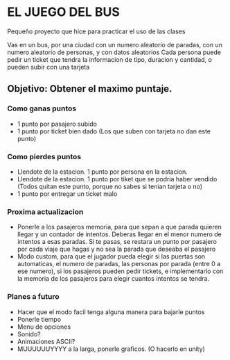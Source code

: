 # EL JUEGO DEL BUS
Pequeño proyecto que hice para practicar el uso de las clases

Vas en un bus, por una ciudad con un numero aleatorio de paradas, con un numero aleatorio de personas, y con datos aleatorios
Cada persona puede pedir un ticket que tendra la informacion de tipo, duracion y cantidad, o pueden subir con una tarjeta

## Objetivo: Obtener el maximo puntaje.
### Como ganas puntos
- 1 punto por pasajero subido
- 1 punto por ticket bien dado (Los que suben con tarjeta no dan este punto)

### Como pierdes puntos
- Llendote de la estacion. 1 punto por persona en la estacion.
- Llendote de la estacion. 1 punto por tiket que se podria haber vendido (Todos quitan este punto, porque no sabes si tenian tarjeta o no)
- 1 punto por entregar un ticket malo

### Proxima actualizacion
- Ponerle a los pasajeros memoria, para que sepan a que parada quieren llegar y un contador de intentos. Deberas llegar en el menor numero de intentos a esas paradas. Si te pasas, se restara un punto por pasajero por cada viaje que hagas y no sea la parada que deseaba el pasajero
- Modo custom, para que el jugador pueda elegir si las puertas son automaticas, el numero de paradas, las personas por parada (entre 0 a ese numero), si los pasajeros pueden pedir tickets, e implementarlo con la memoria de los pasajeros para elegir cuantos intentos se tendra.

### Planes a futuro
- Hacer que el modo facil tenga alguna manera para bajarle puntos
- Ponerle tiempo
- Menu de opciones
- Sonido?
- Animaciones ASCII?
- MUUUUUUYYYY a la larga, ponerle graficos. (O hacerlo en unity)
